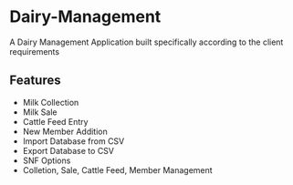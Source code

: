 # Dairy-Management

A Dairy Management Application built specifically according to the client requirements

## Features

- Milk Collection 
- Milk Sale
- Cattle Feed Entry
- New Member Addition
- Import Database from CSV
- Export Database to CSV
- SNF Options
- Colletion, Sale, Cattle Feed, Member Management


